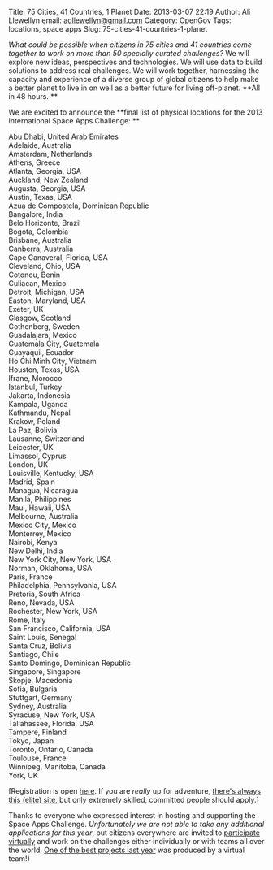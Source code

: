 Title: 75 Cities, 41 Countries, 1 Planet
Date: 2013-03-07 22:19
Author: Ali Llewellyn
email: adllewellyn@gmail.com
Category: OpenGov
Tags: locations, space apps
Slug: 75-cities-41-countries-1-planet

*What could be possible when citizens in 75 cities and 41 countries come
together to work on more than 50 specially curated challenges?* We will
explore new ideas, perspectives and technologies. We will use data to
build solutions to address real challenges. We will work together,
harnessing the capacity and experience of a diverse group of global
citizens to help make a better planet to live in on well as a better
future for living off-planet. **All in 48 hours. **

We are excited to announce the **final list of physical locations for
the 2013 International Space Apps Challenge: **

Abu Dhabi, United Arab Emirates  
Adelaide, Australia  
Amsterdam, Netherlands  
Athens, Greece  
Atlanta, Georgia, USA  
Auckland, New Zealand  
Augusta, Georgia, USA  
Austin, Texas, USA  
Azua de Compostela, Dominican Republic  
Bangalore, India  
Belo Horizonte, Brazil  
Bogota, Colombia  
Brisbane, Australia  
Canberra, Australia  
Cape Canaveral, Florida, USA  
Cleveland, Ohio, USA  
Cotonou, Benin  
Culiacan, Mexico  
Detroit, Michigan, USA  
Easton, Maryland, USA  
Exeter, UK  
Glasgow, Scotland  
Gothenberg, Sweden  
Guadalajara, Mexico  
Guatemala City, Guatemala  
Guayaquil, Ecuador  
Ho Chi Minh City, Vietnam  
Houston, Texas, USA  
Ifrane, Morocco  
Istanbul, Turkey  
Jakarta, Indonesia  
Kampala, Uganda  
Kathmandu, Nepal  
Krakow, Poland  
La Paz, Bolivia  
Lausanne, Switzerland  
Leicester, UK  
Limassol, Cyprus  
London, UK  
Louisville, Kentucky, USA  
Madrid, Spain  
Managua, Nicaragua  
Manila, Philippines  
Maui, Hawaii, USA  
Melbourne, Australia  
Mexico City, Mexico  
Monterrey, Mexico  
Nairobi, Kenya  
New Delhi, India  
New York City, New York, USA  
Norman, Oklahoma, USA  
Paris, France  
Philadelphia, Pennsylvania, USA  
Pretoria, South Africa  
Reno, Nevada, USA  
Rochester, New York, USA  
Rome, Italy  
San Francisco, California, USA  
Saint Louis, Senegal  
Santa Cruz, Bolivia  
Santiago, Chile  
Santo Domingo, Dominican Republic  
Singapore, Singapore  
Skopje, Macedonia  
Sofia, Bulgaria  
Stuttgart, Germany  
Sydney, Australia  
Syracuse, New York, USA  
Tallahassee, Florida, USA  
Tampere, Finland  
Tokyo, Japan  
Toronto, Ontario, Canada  
Toulouse, France  
Winnipeg, Manitoba, Canada  
York, UK

[Registration is open [here][]. If you are *really* up for adventure,
[there's always this (elite) site][], but only extremely skilled,
committed people should apply.]

Thanks to everyone who expressed interest in hosting and supporting the
Space Apps Challenge. *Unfortunately we are not able to take any
additional applications for this year*, but citizens everywhere are
invited to [participate virtually][] and work on the challenges either
individually or with teams all over the world. [One of the best projects
last year][] was produced by a virtual team!)

 

 

  [here]: http://spaceappschallenge.org/locations/
  [there's always this (elite) site]: http://spaceappschallenge.org/location/iss/
  [participate virtually]: http://spaceappschallenge.org/location/virtual/
  [One of the best projects last year]: http://vimeo.com/41634392
